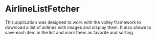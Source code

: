 # AirlineListFetcher
This application was designed to work with the volley framework to download a list of airlines with images and display them. 
It also allows to save each item in the list and mark them as favorite and sorting.
